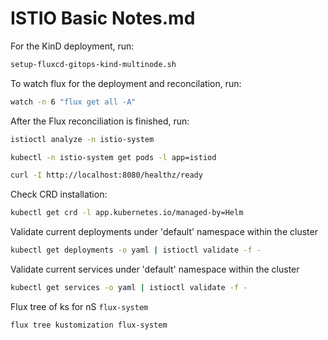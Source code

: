 # ISTIO Basic Notes.md

For the KinD deployment, run:

```bash
setup-fluxcd-gitops-kind-multinode.sh

```

To watch flux for the deployment and reconcilation, run:

```bash
watch -n 6 "flux get all -A"

```

After the Flux reconciliation is finished, run:

```bash
istioctl analyze -n istio-system

kubectl -n istio-system get pods -l app=istiod

curl -I http://localhost:8080/healthz/ready

```

Check CRD installation:

```bash
kubectl get crd -l app.kubernetes.io/managed-by=Helm

```

Validate current deployments under 'default' namespace within the cluster

```bash
kubectl get deployments -o yaml | istioctl validate -f -

```

Validate current services under 'default' namespace within the cluster

```bash
kubectl get services -o yaml | istioctl validate -f -

```

Flux tree of ks for nS `flux-system`

```bash
flux tree kustomization flux-system

```
